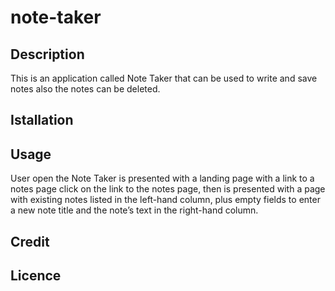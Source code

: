 # note-taker

## Description
This is an application called Note Taker that can be used to write and save notes also the notes can be deleted.


## Istallation




## Usage

User open the Note Taker
is presented with a landing page with a link to a notes page
click on the link to the notes page,
then is presented with a page with existing notes listed in the left-hand column, plus empty fields to enter a new note title and the note’s text in the right-hand column.



## Credit



## Licence